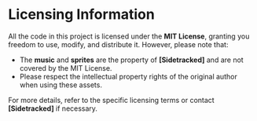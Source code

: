 # Licensing Information

All the code in this project is licensed under the **MIT License**, granting you freedom to use, modify, and distribute it. However, please note that:

- The **music** and **sprites** are the property of **[Sidetracked]** and are not covered by the MIT License.  
- Please respect the intellectual property rights of the original author when using these assets.

For more details, refer to the specific licensing terms or contact **[Sidetracked]** if necessary.
